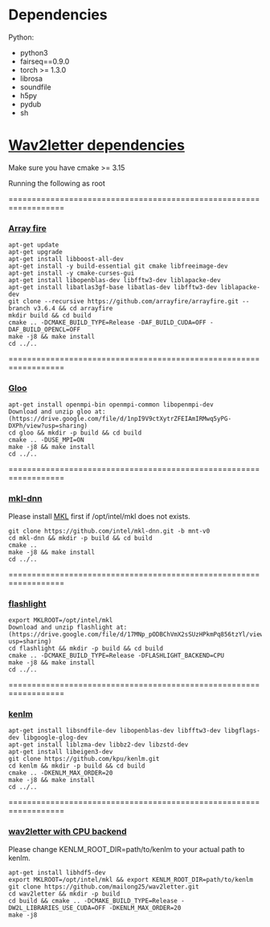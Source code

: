 # Dependencies

Python:
 - python3
 - fairseq==0.9.0
 - torch >= 1.3.0
 - librosa
 - soundfile
 - h5py
 - pydub
 - sh
 
# [Wav2letter dependencies](https://github.com/facebookresearch/wav2letter/wiki/Dependencies)

Make sure you have cmake >= 3.15

Running the following as root

==================================================================
### [Array fire](https://github.com/arrayfire/arrayfire/wiki/Build-Instructions-for-Linux)
```
apt-get update
apt-get upgrade
apt-get install libboost-all-dev
apt-get install -y build-essential git cmake libfreeimage-dev
apt-get install -y cmake-curses-gui
apt-get install libopenblas-dev libfftw3-dev liblapacke-dev
apt-get install libatlas3gf-base libatlas-dev libfftw3-dev liblapacke-dev
git clone --recursive https://github.com/arrayfire/arrayfire.git --branch v3.6.4 && cd arrayfire
mkdir build && cd build
cmake .. -DCMAKE_BUILD_TYPE=Release -DAF_BUILD_CUDA=OFF -DAF_BUILD_OPENCL=OFF
make -j8 && make install
cd ../..
```

==================================================================
### [Gloo](https://github.com/facebookincubator/gloo.git)
```
apt-get install openmpi-bin openmpi-common libopenmpi-dev
Download and unzip gloo at: (https://drive.google.com/file/d/1npI9V9ctXytrZFEIAmIRMwq5yPG-DXPh/view?usp=sharing)
cd gloo && mkdir -p build && cd build
cmake .. -DUSE_MPI=ON
make -j8 && make install
cd ../..
```

==================================================================
### [mkl-dnn](https://github.com/intel/mkl-dnn)

Please install [MKL](https://software.intel.com/en-us/articles/intel-math-kernel-library-intel-mkl-2018-install-guide) first if /opt/intel/mkl does not exists.
```
git clone https://github.com/intel/mkl-dnn.git -b mnt-v0
cd mkl-dnn && mkdir -p build && cd build
cmake .. 
make -j8 && make install
cd ../..
```

==================================================================
### [flashlight](https://github.com/facebookresearch/flashlight.git)
```
export MKLROOT=/opt/intel/mkl
Download and unzip flashlight at: (https://drive.google.com/file/d/17MNp_pODBChVmX2sSUzHPkmPq856tzYl/view?usp=sharing)
cd flashlight && mkdir -p build && cd build
cmake .. -DCMAKE_BUILD_TYPE=Release -DFLASHLIGHT_BACKEND=CPU
make -j8 && make install
cd ../..
```

==================================================================
### [kenlm](https://github.com/kpu/kenlm)
```
apt-get install libsndfile-dev libopenblas-dev libfftw3-dev libgflags-dev libgoogle-glog-dev
apt-get install liblzma-dev libbz2-dev libzstd-dev
apt-get install libeigen3-dev
git clone https://github.com/kpu/kenlm.git
cd kenlm && mkdir -p build && cd build
cmake .. -DKENLM_MAX_ORDER=20
make -j8 && make install
cd ../..
```

==================================================================
### [wav2letter with CPU backend](https://github.com/maltium/wav2letter/tree/feature/loading-from-hdf5)

Please change KENLM_ROOT_DIR=path/to/kenlm to your actual path to kenlm.
```
apt-get install libhdf5-dev
export MKLROOT=/opt/intel/mkl && export KENLM_ROOT_DIR=path/to/kenlm
git clone https://github.com/mailong25/wav2letter.git
cd wav2letter && mkdir -p build
cd build && cmake .. -DCMAKE_BUILD_TYPE=Release -DW2L_LIBRARIES_USE_CUDA=OFF -DKENLM_MAX_ORDER=20
make -j8
```
